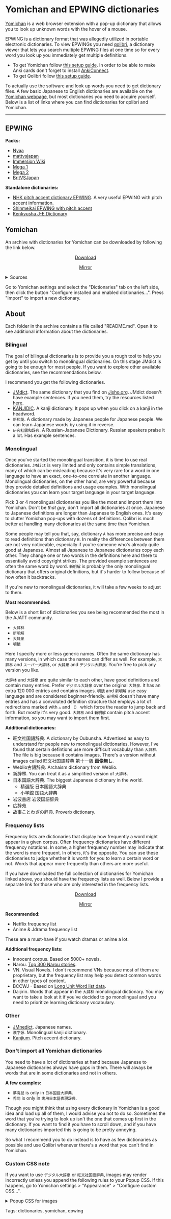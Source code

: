 # Yomichan and EPWING dictionaries

[Yomichan](https://foosoft.net/projects/yomichan)
is a web browser extension with a pop-up dictionary
that allows you to look up unknown words with the hover of a mouse.

EPWING is a dictionary format
that was allegedly utilized in portable electronic dictionaries.
To view EPWINGs you need [qolibri](https://aur.archlinux.org/packages/qolibri/),
a dictionary viewer that lets you search multiple EPWING files at one time
so for every word you look up you immediately get multiple definitions.

* To get Yomichan follow
[this setup guide](setting-up-yomichan.html).
In order to be able to make Anki cards don't forget to install
[AnkiConnect](https://ankiweb.net/shared/info/2055492159).
* To get Qolibri follow
[this setup guide](setting-up-qolibri.html).

To actually use the software and look up words you need to get dictionary files.
A few basic Japanese to English dictionaries are available on the
[Yomichan webpage](https://foosoft.net/projects/yomichan/index.html#dictionaries),
but most dictionaries you need to acquire yourself.
Below is a list of links where you can find dictionaries for qolibri and Yomichan.

****

## EPWING

**Packs:**

* [Nyaa](https://nyaa.iss.one/view/1194089)
* [mattvsjapan](https://www.mediafire.com/file/hr30l1pw004gac9/EPWINGs.rar/file)
* [Immersion Wiki](https://drive.google.com/drive/folders/1S8c70eKADlNkyW_Orz2B7Ge49xFQjg42)
* [Mega 1](https://mega.nz/folder/rIIHhAxb#d6GV9ZNTj9gUEaQtfGluqg)
* [Mega 2](https://mega.nz/folder/UxhhlKzb#9T8-35RugwmkuZ33oTqVrQ)
* [BritVSJapan](https://www.mediafire.com/folder/ldyklp3362pgg/Japanese_Dictionaries)

**Standalone dictionaries:**

* [NHK pitch accent dictionary EPWING](http://www.mediafire.com/file/sxmpse8n92c9oxg/NHKACT.zip).
A very useful EPWING with pitch accent information.
* [Shinmeikai EPWING with pitch accent](http://www.mediafire.com/file/q9b95d1ad9wnjxd/Shinmeikai.7z)
* [Kenkyusha J-E Dictionary](https://mega.nz/#F!dcoAlDSB!7ltFSsPmp1JfPhz6U5FaeQ)

## Yomichan

An archive with dictionaries for Yomichan can be downloaded by following the link below.

<p align="center">
	<a class="download_button" href="https://disk.yandex.com/d/dmS_-JVE2fkMDQ">Download</a>
</p>
<p align="center">
	<a href="https://t.me/ajatt_tools/115">Mirror</a>
</p>

<details>
<summary>Sources</summary>

The dictionaries were compiled from various places.
Below is a list of public folders that were used.

* [Immersion Wiki](https://drive.google.com/drive/folders/1S8jeDa5NJt76dn9tq52engRCFLjIzvN1)
* [This Mega folder](https://mega.nz/folder/rIIHhAxb#d6GV9ZNTj9gUEaQtfGluqg)
* [Shared by mattvsjapan](https://www.mediafire.com/file/o3b6jt999dtd9vc/Yomichan_Dictionaries.zip/file)
* [Shinmeikai5](https://mega.nz/file/A5cRxIpY#fcCGZyWX6cZoFYwKoKzbdHnxm_S86WM3PSbDA4ifKUM)
* [Pitch Accent Dictionary](https://mega.nz/file/A5cRxIpY#fcCGZyWX6cZoFYwKoKzbdHnxm_S86WM3PSbDA4ifKUM)

</details>

Go to Yomichan settings and select the "Dictionaries" tab on the left side,
then click the button "Configure installed and enabled dictionaries…".
Press "Import" to import a new dictionary.

## About

Each folder in the archive contains a file called "README.md".
Open it to see additional information about the dictionaries.

### Bilingual

The goal of bilingual dictionaries is to provide you a rough tool
to help you get by until you switch to monolingual dictionaries.
On this stage JMdict is going to be enough for most people.
If you want to explore other available dictionaries, see the recommendations below.

I recommend you get the following dictionaries.

* [JMdict](https://www.edrdg.org/wiki/index.php/JMdict-EDICT_Dictionary_Project).
The same dictionary that you find on
[Jisho.org](https://jisho.org/).
JMdict doesn't have example sentences.
If you need them, try the resources listed
[here](resources.html#examples-and-pronunciations).
* [KANJIDIC](https://www.edrdg.org/wiki/index.php/KANJIDIC_Project).
A kanji dictionary.
It pops up when you click on a kanji in the headword.
* `新和英`.
A dictionary made by Japanese people for Japanese people.
We can learn Japanese words by using it in reverse.
* `研究社露和辞典`.
A Russian-Japanese Dictionary.
Russian speakers praise it a lot.
Has example sentences.

### Monolingual

Once you've started the monolingual transition, it is time to use real dictionaries.
`JMdict` is very limited and only contains simple translations, many of which can be misleading
because it's very rare for a word in one language to have an exact,
one-to-one correlate in another language.
Monolingual dictionaries, on the other hand, are very powerful because
they provide detailed definitions and usage examples.
With monolingual dictionaries you can learn your target language in your target language.

Pick 3 or 4 monolingual dictionaries you like the most and import them into Yomichan.
Don't be *that guy*, don't import all dictionaries at once.
Japanese to Japanese definitions are longer than Japanese to English ones.
It's easy to clutter Yomichan pop-ups with dozens of definitions.
Qolibri is much better at handling many dictionaries at the same time than Yomichan.

Some people may tell you that, say,
dictionary `A` has more precise and easy to read definitions than dictionary `B`.
In reality the differences between them are not very noticeable,
especially if you're someone who's already quite good at Japanese.
Almost all Japanese to Japanese dictionaries copy each other.
They change one or two words in the definitions here and there
to essentially avoid copyright strikes.
The provided example sentences are often the same word by word.
`新明解` is probably the only monolingual dictionary that offers original definitions,
but it's harder to follow because of how often it backtracks.

If you're new to monolingual dictionaries, it will take a few weeks to adjust to them.

**Most recommended:**

Below is a short list of dictionaries you see being recommended the most in the AJATT community.

* `大辞林`
* `新明解`
* `大辞泉`
* `明鏡`

Here I specify more or less generic names.
Often the same dictionary has many versions,
in which case the names can differ as well.
For example, `大辞林` and `スーパー大辞林`,
or `大辞泉` and `デジタル大辞泉`.
You're free to pick any version you like.

`大辞林` and `大辞泉` are quite similar to each other,
have good definitions and contain many entries.
Prefer `デジタル大辞泉` over the original `大辞泉`.
It has an extra 120 000 entries and contains images.
`明鏡` and `新明解` use easy language and are considered beginner-friendly.
`新明解` doesn't have many entries and has a convoluted definition structure
that employs a lot of redirections marked with `△` and `（）`
which force the reader to jump back and forth.
But mostly it's very good.
`大辞林` and `新明解` contain pitch accent information,
so you may want to import them first.

**Additional dictionaries:**

* 旺文社国語辞典.
A dictionary by Oubunsha.
Advertised as easy to understand for people new to monolingual dictionaries.
However, I've found that certain defintions use more difficult vocabulay than `大辞林`.
The file is big because it contains images.
There's a version without images called 旺文社国語辞典 第十一版 **画像無し**.
* Weblio古語辞典. Archaism dictionary from Weblio.
* 新辞林. You can treat it as a simplified version of `大辞林`.
* 日本国語大辞典. The biggest Japanese dictionary in the world.
	* 精選版 日本国語大辞典
	* 小学館 国語大辞典
* 岩波書店 岩波国語辞典
* 広辞苑
* 故事ことわざの辞典. Proverb dictionary.

### Frequency lists

Frequency lists are dictionaries
that display how frequently a word might appear in a given corpus.
Often frequency dictionaries have different frequency notations.
In some, a higher frequency number may indicate that the word is more frequent.
In others, it's the opposite.
You can use these dictionaries to judge
whether it is worth for you to learn a certain word or not.
Words that appear more frequently than others are more useful.

If you have downloaded the full collection of dictionaries for Yomichan linked above,
you should have the frequency lists as well.
Below I provide a separate link for those who are only interested in the frequency lists.

<p align="center">
	<a class="download_button" href="https://disk.yandex.com/d/iaKHgFKTwjCMPw">Download</a>
</p>
<p align="center">
	<a href="https://t.me/ajatt_tools/109">Mirror</a>
</p>

**Recommended:**

* Netflix frequency list
* Anime & Jdrama frequency list

These are a must-have if you watch dramas or anime a lot.

**Additional frequency lists:**

* Innocent corpus. Based on 5000+ novels.
* Narou. [Top 300 Narou stories](http://wiki.wareya.moe/Narou).
* VN. Visual Novels.
I don't recommend VNs because most of them are proprietary,
but the frequency list may help you detect common words in other types of content.
* BCCWJ - Based on [Long Unit Word list data](https://ccd.ninjal.ac.jp/bccwj/en/freq-list.html).
* Daijirin. Words that appear in the `大辞林` monolingual dictionary.
You may want to take a look at it if you've decided to go monolingual
and you need to prioritize learning dictionary vocabulary.

### Other

* [JMnedict](https://www.edrdg.org/enamdict/enamdict_doc.html). Japanese names.
* `漢字源`. Monolingual kanji dictionary.
* [Kanjium](https://github.com/mifunetoshiro/kanjium). Pitch accent dictionary.

### Don't import all Yomichan dictionaries

You need to have a lot of dictionaries at hand
because Japanese to Japanese dictionaries always have gaps in them.
There will always be words that are in some dictionaries and not in others.

**A few examples:**
* `夢海鼠` is only in `日本国語大辞典`.
* `禿同` is only in `実用日本語表現辞典`.

Though you might think that using every dictionary in Yomichan is a good idea
and load up all of them, I would advise you not to do so.
Sometimes the word that you're trying to look up
isn't the one that comes up first in the dictionary.
If you want to find it you have to scroll down,
and if you have many dictionaries imported this is going to be pretty annoying.

So what I recommend you to do instead is to have as few dictionaries as possible
and use Qolibri whenever there's a word that you can't find in Yomichan.

### Custom CSS note

If you want to use `デジタル大辞泉` or `旺文社国語辞典`,
images may render incorrectly unless you
append the following rules to your Popup CSS.
If this happens, go to Yomichan settings > "Appearance" > "Configure custom CSS...".

<details>
<summary>Popup CSS for images</summary>

```
.gloss-image-description {
    text-align: center;
}

.definition-item-content,
.gloss-image-link {
    max-width: 100%;
}

.gloss-image-container {
    background: none !important;
}

.gloss-image-link[data-has-aspect-ratio="true"] .gloss-image {
    position: static;
    max-height: 200px;
}

.gloss-image-link[data-has-aspect-ratio="true"] .gloss-image-aspect-ratio-sizer {
    display: none;
}

.gloss-image-container-overlay {
    display: none;
}

img {
    will-change: transform;
}
```

</details>

Tags: dictionaries, yomichan, epwing
